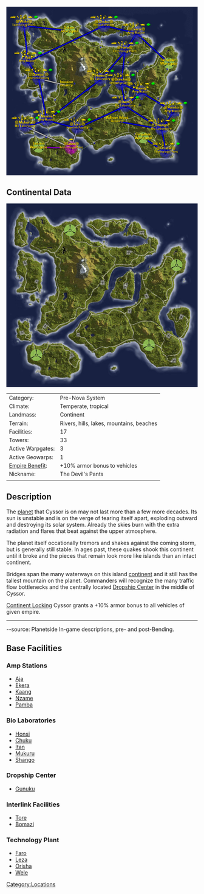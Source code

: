 ![](../images/CyssorContinentalMap.jpg "CyssorContinentalMap.jpg")

## Continental Data

![](../images/Cyssor_Terrain.jpg "Cyssor_Terrain.jpg")

|                                                     |                                          |
| --------------------------------------------------- | ---------------------------------------- |
| Category:                                           | Pre-Nova System                          |
| Climate:                                            | Temperate, tropical                      |
| Landmass:                                           | Continent                                |
| Terrain:                                            | Rivers, hills, lakes, mountains, beaches |
| Facilities:                                         | 17                                       |
| Towers:                                             | 33                                       |
| Active Warpgates:                                   | 3                                        |
| Active Geowarps:                                    | 1                                        |
| [Empire Benefit](../terminology/Empire_Benefit.md): | +10% armor bonus to vehicles             |
| Nickname:                                           | The Devil's Pants                        |
|                                                     |                                          |

## Description

The [planet](Planet.md) that Cyssor is on may not last more than
a few more decades. Its sun is unstable and is on the verge of tearing
itself apart, exploding outward and destroying its solar system. Already
the skies burn with the extra radiation and flares that beat against the
upper atmosphere.

The planet itself occationally tremors and shakes against the coming
storm, but is generally still stable. In ages past, these quakes shook
this continent until it broke and the pieces that remain look more like
islands than an intact continent.

Bridges span the many waterways on this island
[continent](Continent.md) and it still has the tallest mountain
on the planet. Commanders will recognize the many traffic flow
bottlenecks and the centrally located [Dropship
Center](Dropship_Center.md) in the middle of Cyssor.

[Continent Locking](Continent_lock.md) Cyssor grants a +10%
armor bonus to all vehicles of given empire.

---

--source: Planetside In-game descriptions, pre- and post-Bending.

## Base Facilities

### Amp Stations

- [Aja](../facilities/Aja.md)
- [Ekera](../facilities/Ekera.md)
- [Kaang](../facilities/Kaang.md)
- [Nzame](../facilities/Nzame.md)
- [Pamba](../facilities/Pamba.md)

### Bio Laboratories

- [Honsi](Honsi.md)
- [Chuku](../facilities/Chuku.md)
- [Itan](../facilities/Itan.md)
- [Mukuru](../facilities/Mukuru.md)
- [Shango](../facilities/Shango.md)

### Dropship Center

- [Gunuku](../facilities/Gunuku.md)

### Interlink Facilities

- [Tore](../facilities/Tore.md)
- [Bomazi](../facilities/Bomazi.md)

### Technology Plant

- [Faro](../facilities/Faro.md)
- [Leza](../facilities/Leza.md)
- [Orisha](../facilities/Orisha.md)
- [Wele](../facilities/Wele.md)

[Category:Locations](Category:Locations.md)
